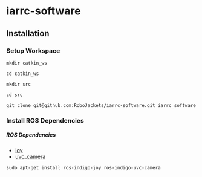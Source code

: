 # iarrc-software

## Installation

### Setup Workspace

`mkdir catkin_ws`

`cd catkin_ws`

`mkdir src`

`cd src`

`git clone git@github.com:RoboJackets/iarrc-software.git iarrc_software`

### Install ROS Dependencies
##### ROS Dependencies
- [joy](http://wiki.ros.org/joy)
- [uvc_camera](http://wiki.ros.org/uvc_camera)

`sudo apt-get install ros-indigo-joy ros-indigo-uvc-camera`
